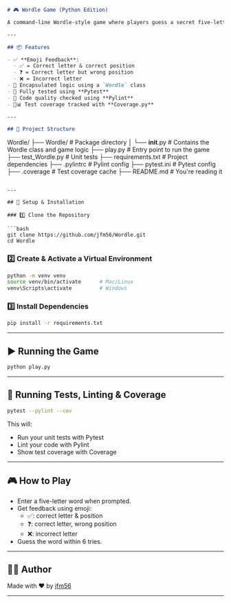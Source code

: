 ```markdown
# 🎮 Wordle Game (Python Edition)

A command-line Wordle-style game where players guess a secret five-letter word within six attempts. Emoji-based feedback guides players after each guess.

---

## 📦 Features

- ✅ **Emoji Feedback**:
  - ✅ = Correct letter & correct position
  - ❓ = Correct letter but wrong position
  - ❌ = Incorrect letter
- 🧠 Encapsulated logic using a `Wordle` class
- 🧪 Fully tested using **Pytest**
- 📏 Code quality checked using **Pylint**
- 🧪📊 Test coverage tracked with **Coverage.py**

---

## 📁 Project Structure

```
Wordle/
├── Wordle/               # Package directory
│   └── __init__.py       # Contains the Wordle class and game logic
├── play.py               # Entry point to run the game
├── test_Wordle.py        # Unit tests
├── requirements.txt      # Project dependencies
├── .pylintrc             # Pylint config
├── pytest.ini            # Pytest config
├── .coverage             # Test coverage cache
├── README.md             # You're reading it
```

---

## 🧰 Setup & Installation

### 1️⃣ Clone the Repository

```bash
git clone https://github.com/jfm56/Wordle.git
cd Wordle
```

### 2️⃣ Create & Activate a Virtual Environment

```bash
python -m venv venv
source venv/bin/activate      # Mac/Linux
venv\Scripts\activate         # Windows
```

### 3️⃣ Install Dependencies

```bash
pip install -r requirements.txt
```

---

## ▶️ Running the Game

```bash
python play.py
```

---

## 🧪 Running Tests, Linting & Coverage

```bash
pytest --pylint --cov
```

This will:
- Run your unit tests with Pytest
- Lint your code with Pylint
- Show test coverage with Coverage

---

## 🎮 How to Play

- Enter a five-letter word when prompted.
- Get feedback using emoji:
  - ✅: correct letter & position
  - ❓: correct letter, wrong position
  - ❌: incorrect letter
- Guess the word within 6 tries.

---

## 🧑‍💻 Author

Made with ❤️ by [jfm56](https://github.com/jfm56)

---

```